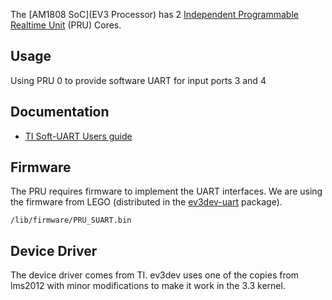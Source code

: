 The [AM1808 SoC](EV3 Processor) has 2 [Independent Programmable Realtime
Unit](http://processors.wiki.ti.com/index.php/Programmable_Realtime_Unit_Subsystem) (PRU) Cores.

## Usage
Using PRU 0 to provide software UART for input ports 3 and 4

## Documentation
* [TI Soft-UART Users guide](http://processors.wiki.ti.com/index.php/Soft-UART_Implementation_on_OMAPL_PRU_-_Software_Users_Guide)

## Firmware
The PRU requires firmware to implement the UART interfaces. We are using the firmware from LEGO (distributed in the [ev3dev-uart](Package-ev3dev-uart) package).

    /lib/firmware/PRU_SUART.bin

## Device Driver
The device driver comes from TI. ev3dev uses one of the copies from lms2012 with minor modifications to make it work in the 3.3 kernel.


